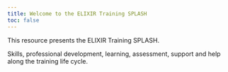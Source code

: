```yaml
---
title: Welcome to the ELIXIR Training SPLASH
toc: false
---
```


This resource presents the ELIXIR Training SPLASH.

Skills, professional development, learning, assessment, support and help along the training life cycle.

